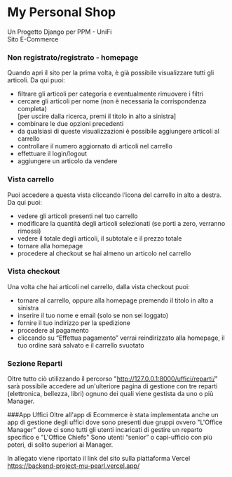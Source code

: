 # My Personal Shop
Un Progetto Django per PPM - UniFi  
Sito E-Commerce

### Non registrato/registrato - homepage
Quando apri il sito per la prima volta, è già possibile visualizzare tutti gli articoli. Da qui puoi:

- filtrare gli articoli per categoria e eventualmente rimuovere i filtri
- cercare gli articoli per nome (non è necessaria la corrispondenza completa)  
  [per uscire dalla ricerca, premi il titolo in alto a sinistra]
- combinare le due opzioni precedenti
- da qualsiasi di queste visualizzazioni è possibile aggiungere articoli al carrello
- controllare il numero aggiornato di articoli nel carrello
- effettuare il login/logout
- aggiungere un articolo da vendere



### Vista carrello
Puoi accedere a questa vista cliccando l’icona del carrello in alto a destra. Da qui puoi:

- vedere gli articoli presenti nel tuo carrello
- modificare la quantità degli articoli selezionati (se porti a zero, verranno rimossi)
- vedere il totale degli articoli, il subtotale e il prezzo totale
- tornare alla homepage
- procedere al checkout se hai almeno un articolo nel carrello

### Vista checkout
Una volta che hai articoli nel carrello, dalla vista checkout puoi:

- tornare al carrello, oppure alla homepage premendo il titolo in alto a sinistra
- inserire il tuo nome e email (solo se non sei loggato)
- fornire il tuo indirizzo per la spedizione
- procedere al pagamento
- cliccando su “Effettua pagamento” verrai reindirizzato alla homepage, il tuo ordine sarà salvato e il carrello svuotato

### Sezione Reparti

Oltre tutto ciò utilizzando il percorso "http://127.0.0.1:8000/uffici/reparti/" sarà possibile accedere ad un'ulteriore pagina di gestione con tre reparti (elettronica, bellezza, libri) ognuno dei quali 
viene gestista da uno o più Manager.

###App Uffici
Oltre all'app di Ecommerce è stata implementata anche un app di gestione degli uffici dove sono presenti due gruppi ovvero "L'Office Manager" dove ci sono tutti gli utenti incaricati di gestire un
reparto specifico e "L'Office Chiefs" Sono utenti “senior” o capi-ufficio con più poteri, di solito superiori ai Manager.

In allegato viene riportato il link del sito sulla piattaforma Vercel https://backend-project-mu-pearl.vercel.app/

